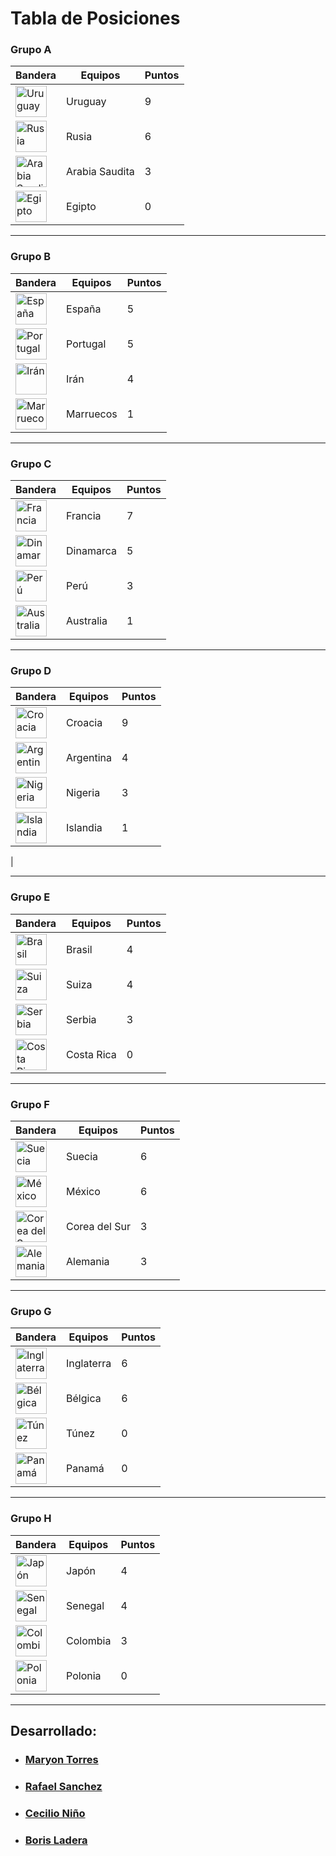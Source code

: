 # Tabla de Posiciones

### Grupo A
|Bandera               |      Equipos         | Puntos|
|----------------------|----------------------|-------|    
| <img alt="Uruguay" src="http://flags.fmcdn.net/data/flags/w580/uy.png" width="50" height="50">| Uruguay | 9| 
| <img alt="Rusia" src="http://flags.fmcdn.net/data/flags/w580/ru.png" width="50" height="50">| Rusia | 6|
| <img alt="Arabia Saudita" src="http://flags.fmcdn.net/data/flags/w580/sa.png" width="50" height="50">| Arabia Saudita | 3|
| <img alt="Egipto" src="http://flags.fmcdn.net/data/flags/w580/eg.png" width="50" height="50">| Egipto | 0 |
 
___
### Grupo B

|Bandera               |      Equipos         | Puntos|
|----------------------|----------------------|-------|
| <img alt="España" src="http://flags.fmcdn.net/data/flags/w580/es.png" width="50" height="50">| España | 5|
|<img alt="Portugal" src="http://flags.fmcdn.net/data/flags/w580/pt.png" width="50" height="50">| Portugal | 5|
|<img alt="Irán" src="http://flags.fmcdn.net/data/flags/w580/ir.png" width="50" height="50">| Irán | 4|
|<img alt="Marruecos" src="http://flags.fmcdn.net/data/flags/w580/ma.png" width="50" height="50">| Marruecos | 1|
___
### Grupo C
|Bandera               |      Equipos         | Puntos|
|----------------------|----------------------|-------|
| <img alt="Francia" src="http://flags.fmcdn.net/data/flags/w580/fr.png" width="50" height="50">| Francia|7|       
| <img alt="Dinamarca" src="http://flags.fmcdn.net/data/flags/w580/dk.png" width="50" height="50">| Dinamarca |5|
| <img alt="Perú" src="http://flags.fmcdn.net/data/flags/w580/pe.png" width="50" height="50">| Perú |3|
| <img alt="Australia" src="http://flags.fmcdn.net/data/flags/w580/au.png" width="50" height="50">| Australia |1|       
       
___
### Grupo D
|Bandera               |      Equipos         | Puntos|
|----------------------|----------------------|-------|
| <img alt="Croacia" src="http://flags.fmcdn.net/data/flags/w580/hr.png" width="50" height="50">| Croacia|9| 
| <img alt="Argentina" src="http://flags.fmcdn.net/data/flags/w580/ar.png" width="50" height="50">| Argentina |4|
| <img alt="Nigeria" src="http://flags.fmcdn.net/data/flags/w580/ng.png" width="50" height="50">| Nigeria |3|       
| <img alt="Islandia" src="http://flags.fmcdn.net/data/flags/w580/is.png" width="50" height="50">| Islandia |1|       
|       
___
### Grupo E
|Bandera               |      Equipos         | Puntos|
|----------------------|----------------------|-------|
| <img alt="Brasil" src="http://flags.fmcdn.net/data/flags/w580/br.png" width="50" height="50">| Brasil|4|       
| <img alt="Suiza" src="http://flags.fmcdn.net/data/flags/w580/ch.png" width="50" height="50">| Suiza |4|       
| <img alt="Serbia" src="http://flags.fmcdn.net/data/flags/w580/rs.png" width="50" height="50">| Serbia |3|       
| <img alt="Costa Rica" src="http://flags.fmcdn.net/data/flags/w580/cr.png" width="50" height="50">| Costa Rica |0|       
___
### Grupo F
|Bandera               |      Equipos         | Puntos|
|----------------------|----------------------|-------|
| <img alt="Suecia" src="http://flags.fmcdn.net/data/flags/w580/se.png" width="50" height="50">| Suecia | 6|
| <img alt="México" src="http://flags.fmcdn.net/data/flags/w580/mx.png" width="50" height="50">| México | 6|
| <img alt="Corea del Sur" src="http://flags.fmcdn.net/data/flags/w580/kr.png" width="50" height="50">| Corea del Sur | 3| 
| <img alt="Alemania" src="http://flags.fmcdn.net/data/flags/w580/de.png" width="50" height="50">| Alemania | 3|  
    
___

### Grupo G
|Bandera               |      Equipos         | Puntos|
|----------------------|----------------------|-------|
| <img alt="Inglaterra" src="https://images.ecosia.org/YhP6-1HZWYPeetlZmdY_IFiosBQ=/0x390/smart/http%3A%2F%2F3.bp.blogspot.com%2F-ZPZYb1wmnG8%2FUE1Uu8_U4YI%2FAAAAAAAAANE%2FDIJad4t4cBQ%2Fs1600%2Fengland_flag_pic.jpg" width="50" height="50">| Inglaterra |6|   
| <img alt="Bélgica" src="http://flags.fmcdn.net/data/flags/w580/be.png" width="50" height="50">| Bélgica|6|
| <img alt="Túnez" src="http://flags.fmcdn.net/data/flags/w580/tn.png" width="50" height="50">| Túnez |0|  
| <img alt="Panamá" src="http://flags.fmcdn.net/data/flags/w580/pa.png" width="50" height="50">| Panamá |0|       
     
___
### Grupo H

|Bandera               |      Equipos         | Puntos|
|----------------------|----------------------|-------|
| <img alt="Japón" src="http://flags.fmcdn.net/data/flags/w580/jp.png" width="50" height="50">| Japón | 4|
|<img alt="Senegal" src="http://flags.fmcdn.net/data/flags/w580/sn.png" width="50" height="50">| Senegal | 4|
|<img alt="Colombia" src="http://flags.fmcdn.net/data/flags/w580/co.png" width="50" height="50">| Colombia | 3|
|<img alt="Polonia" src="http://flags.fmcdn.net/data/flags/w580/pl.png" width="50" height="50">| Polonia | 0|

___
## Desarrollado:
- ### [Maryon Torres](https://twitter.com/maryitotr)
- ### [Rafael Sanchez](https://twitter.com/maryitotr) 
- ### [Cecilio Niño](https://twitter.com/Cecilio_25)
- ### [Boris Ladera]()
